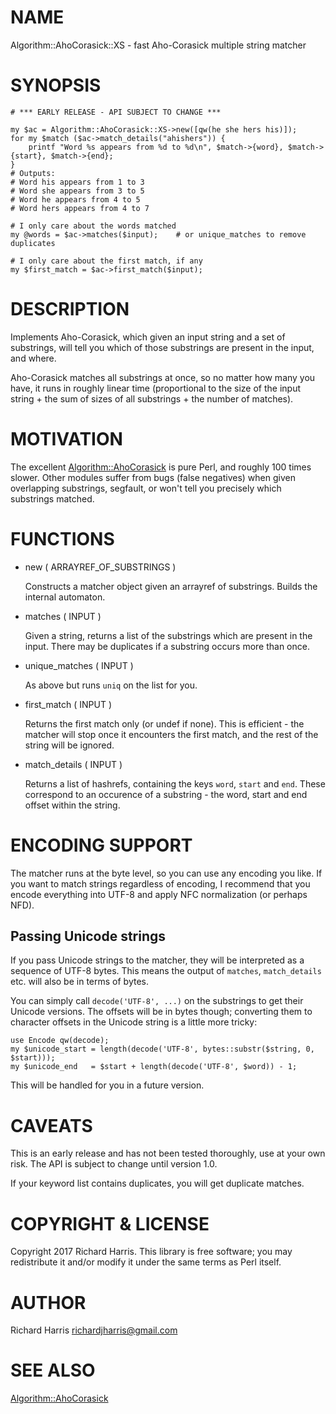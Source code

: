 # NAME

Algorithm::AhoCorasick::XS - fast Aho-Corasick multiple string matcher

# SYNOPSIS

    # *** EARLY RELEASE - API SUBJECT TO CHANGE ***

    my $ac = Algorithm::AhoCorasick::XS->new([qw(he she hers his)]);
    for my $match ($ac->match_details("ahishers")) {
        printf "Word %s appears from %d to %d\n", $match->{word}, $match->{start}, $match->{end}; 
    }
    # Outputs:
    # Word his appears from 1 to 3
    # Word she appears from 3 to 5
    # Word he appears from 4 to 5
    # Word hers appears from 4 to 7

    # I only care about the words matched
    my @words = $ac->matches($input);    # or unique_matches to remove duplicates

    # I only care about the first match, if any
    my $first_match = $ac->first_match($input);

# DESCRIPTION

Implements Aho-Corasick, which given an input string and a set of substrings, will
tell you which of those substrings are present in the input, and where.

Aho-Corasick matches all substrings at once, so no matter how many you have, it
runs in roughly linear time (proportional to the size of the input string + the sum
of sizes of all substrings + the number of matches).

# MOTIVATION

The excellent [Algorithm::AhoCorasick](https://metacpan.org/pod/Algorithm::AhoCorasick) is pure Perl, and roughly 100 times slower.
Other modules suffer from bugs (false negatives) when given overlapping substrings,
segfault, or won't tell you precisely which substrings matched.

# FUNCTIONS

- new ( ARRAYREF\_OF\_SUBSTRINGS )

    Constructs a matcher object given an arrayref of substrings. Builds the internal
    automaton.

- matches ( INPUT )

    Given a string, returns a list of the substrings which are present in the input.
    There may be duplicates if a substring occurs more than once.

- unique\_matches ( INPUT )

    As above but runs `uniq` on the list for you.

- first\_match ( INPUT )

    Returns the first match only (or undef if none). This is efficient - the matcher
    will stop once it encounters the first match, and the rest of the string will be
    ignored.

- match\_details ( INPUT )

    Returns a list of hashrefs, containing the keys `word`, `start` and `end`.
    These correspond to an occurence of a substring - the word, start and end offset
    within the string.

# ENCODING SUPPORT

The matcher runs at the byte level, so you can use any encoding you like. If you
want to match strings regardless of encoding, I recommend that you encode everything
into UTF-8 and apply NFC normalization (or perhaps NFD).

## Passing Unicode strings

If you pass Unicode strings to the matcher, they will be interpreted as a sequence
of UTF-8 bytes. This means the output of `matches`, `match_details` etc. will also
be in terms of bytes.

You can simply call ` decode('UTF-8', ...) ` on the substrings to get their
Unicode versions. The offsets will be in bytes though; converting them to character
offsets in the Unicode string is a little more tricky:

    use Encode qw(decode);
    my $unicode_start = length(decode('UTF-8', bytes::substr($string, 0, $start)));
    my $unicode_end   = $start + length(decode('UTF-8', $word)) - 1;

This will be handled for you in a future version.

# CAVEATS

This is an early release and has not been tested thoroughly, use at your own risk.
The API is subject to change until version 1.0.

If your keyword list contains duplicates, you will get duplicate matches.

# COPYRIGHT & LICENSE

Copyright 2017 Richard Harris. This library is free software; you may redistribute
it and/or modify it under the same terms as Perl itself.

# AUTHOR

Richard Harris <richardjharris@gmail.com>

# SEE ALSO

[Algorithm::AhoCorasick](https://metacpan.org/pod/Algorithm::AhoCorasick)
